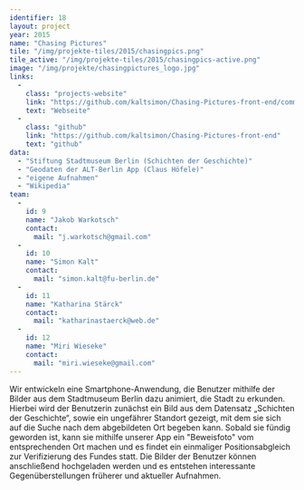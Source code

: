 ```yaml
---
identifier: 18
layout: project
year: 2015
name: "Chasing Pictures"
tile: "/img/projekte-tiles/2015/chasingpics.png"
tile_active: "/img/projekte-tiles/2015/chasingpics-active.png"
image: "/img/projekte/chasingpictures_logo.jpg"
links:
  -
    class: "projects-website"
    link: "https://github.com/kaltsimon/Chasing-Pictures-front-end/commit/dbe0817c27f33133f47496e4365d328ee68c8740"
    text: "Webseite"
  -
    class: "github"
    link: "https://github.com/kaltsimon/Chasing-Pictures-front-end"
    text: "github"
data:
  - "Stiftung Stadtmuseum Berlin (Schichten der Geschichte)"
  - "Geodaten der ALT-Berlin App (Claus Höfele)"
  - "eigene Aufnahmen"
  - "Wikipedia"
team:
  -
    id: 9
    name: "Jakob Warkotsch"
    contact:
      mail: "j.warkotsch@gmail.com"
  -
    id: 10
    name: "Simon Kalt"
    contact:
      mail: "simon.kalt@fu-berlin.de"
  -
    id: 11
    name: "Katharina Stärck"
    contact:
      mail: "katharinastaerck@web.de"
  -
    id: 12
    name: "Miri Wieseke"
    contact:
      mail: "miri.wieseke@gmail.com"
---
```

Wir entwickeln eine Smartphone-Anwendung, die Benutzer mithilfe der Bilder aus dem Stadtmuseum Berlin dazu animiert,
die Stadt zu erkunden. Hierbei wird der Benutzerin zunächst ein Bild aus dem Datensatz „Schichten der Geschichte“,
sowie ein ungefährer Standort gezeigt, mit dem sie sich auf die Suche nach dem abgebildeten Ort begeben kann. Sobald sie
fündig geworden ist, kann sie mithilfe unserer App ein \"Beweisfoto\" vom entsprechenden Ort machen und es findet ein
einmaliger Positionsabgleich zur Verifizierung des Fundes statt. Die Bilder der Benutzer können anschließend hochgeladen
werden und es entstehen interessante Gegenüberstellungen früherer und aktueller Aufnahmen.
